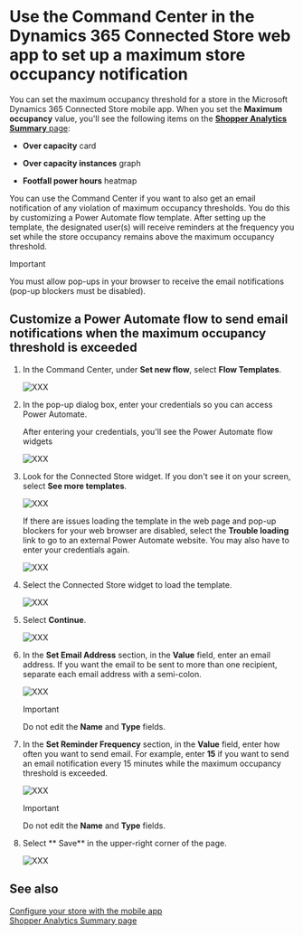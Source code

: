 

# Use the Command Center in the Dynamics 365 Connected Store web app to set up a maximum store occupancy notification 

You can set the maximum occupancy threshold for a store in the Microsoft Dynamics 365 Connected Store mobile app. When you set the **Maximum occupancy** value, 
you'll see the following items on the [**Shopper Analytics Summary** page](shopper-analytics-summary-page.md):

- **Over capacity** card

- **Over capacity instances** graph

- **Footfall power hours** heatmap

You can use the Command Center if you want to also get an email notification of any violation of maximum occupancy thresholds. You do this by customizing a 
Power Automate flow template. After setting up the template, the designated user(s) will receive reminders at the frequency you set while the store occupancy 
remains above the maximum occupancy threshold.

> [!IMPORTANT]
> You must allow pop-ups in your browser to receive the email notifications (pop-up blockers must be disabled).

## Customize a Power Automate flow to send email notifications when the maximum occupancy threshold is exceeded

1. In the Command Center, under **Set new flow**, select **Flow Templates**.

    ![XXX](media/analytics-XXX.PNG "XXX")
    
2. In the pop-up dialog box, enter your credentials so you can access Power Automate.

    After entering your credentials, you'll see the Power Automate flow widgets
   
    ![XXX](media/analytics-XXX.PNG "XXX")
    
3. Look for the Connected Store widget. If you don't see it on your screen, select **See more templates**.

    ![XXX](media/analytics-XXX.PNG "XXX")
    
    If there are issues loading the template in the web page and pop-up blockers for your web browser are disabled, select the **Trouble loading** link to go to an external Power Automate website. You may also have to enter your credentials again.
    
    ![XXX](media/analytics-XXX.PNG "XXX")
    
4. Select the Connected Store widget to load the template.

    ![XXX](media/analytics-XXX.PNG "XXX")

5. Select **Continue**.

    ![XXX](media/analytics-XXX.PNG "XXX")

6. In the **Set Email Address** section, in the **Value** field, enter an email address. If you want the email to be sent to more than one recipient, separate each email address with a semi-colon. 

    ![XXX](media/analytics-XXX.PNG "XXX")

    > [!IMPORTANT]
    > Do not edit the **Name** and **Type** fields.
    
7. In the **Set Reminder Frequency** section, in the **Value** field, enter how often you want to send email. For example, enter **15** if you want to send an email notification every 15 minutes while the maximum occupancy threshold is exceeded.

    ![XXX](media/analytics-XXX.PNG "XXX")
    
    > [!IMPORTANT]
    > Do not edit the **Name** and **Type** fields.
    
8. Select ** Save** in the upper-right corner of the page.

    ![XXX](media/analytics-XXX.PNG "XXX")
    
## See also

[Configure your store with the mobile app]()<br>
[Shopper Analytics Summary page](shopper-analytics-summary-page.md)
    
    


